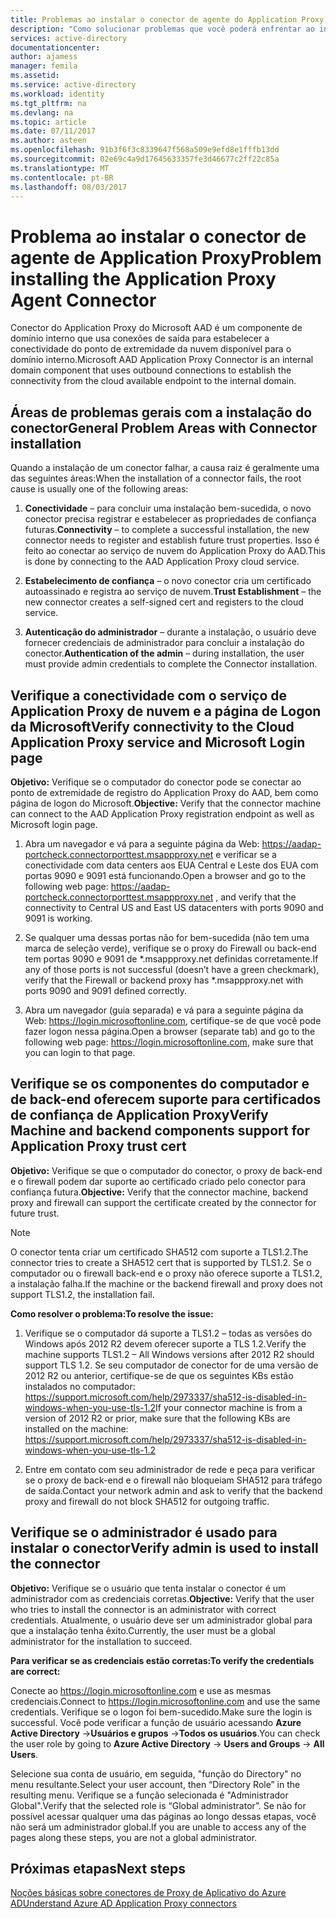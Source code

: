 ```yaml
---
title: Problemas ao instalar o conector de agente do Application Proxy | Microsoft Docs
description: "Como solucionar problemas que você poderá enfrentar ao instalar o conector de agente do Application Proxy"
services: active-directory
documentationcenter: 
author: ajamess
manager: femila
ms.assetid: 
ms.service: active-directory
ms.workload: identity
ms.tgt_pltfrm: na
ms.devlang: na
ms.topic: article
ms.date: 07/11/2017
ms.author: asteen
ms.openlocfilehash: 91b3f6f3c8339647f568a509e9efd8e1fffb13dd
ms.sourcegitcommit: 02e69c4a9d17645633357fe3d46677c2ff22c85a
ms.translationtype: MT
ms.contentlocale: pt-BR
ms.lasthandoff: 08/03/2017
---
```

# <a name="problem-installing-the-application-proxy-agent-connector"></a><span data-ttu-id="3a368-103">Problema ao instalar o conector de agente de Application Proxy</span><span class="sxs-lookup"><span data-stu-id="3a368-103">Problem installing the Application Proxy Agent Connector</span></span>

<span data-ttu-id="3a368-104">Conector do Application Proxy do Microsoft AAD é um componente de domínio interno que usa conexões de saída para estabelecer a conectividade do ponto de extremidade da nuvem disponível para o domínio interno.</span><span class="sxs-lookup"><span data-stu-id="3a368-104">Microsoft AAD Application Proxy Connector is an internal domain component that uses outbound connections to establish the connectivity from the cloud available endpoint to the internal domain.</span></span>

## <a name="general-problem-areas-with-connector-installation"></a><span data-ttu-id="3a368-105">Áreas de problemas gerais com a instalação do conector</span><span class="sxs-lookup"><span data-stu-id="3a368-105">General Problem Areas with Connector installation</span></span>

<span data-ttu-id="3a368-106">Quando a instalação de um conector falhar, a causa raiz é geralmente uma das seguintes áreas:</span><span class="sxs-lookup"><span data-stu-id="3a368-106">When the installation of a connector fails, the root cause is usually one of the following areas:</span></span>

1.  <span data-ttu-id="3a368-107">**Conectividade** – para concluir uma instalação bem-sucedida, o novo conector precisa registrar e estabelecer as propriedades de confiança futuras.</span><span class="sxs-lookup"><span data-stu-id="3a368-107">**Connectivity** – to complete a successful installation, the new connector needs to register and establish future trust properties.</span></span> <span data-ttu-id="3a368-108">Isso é feito ao conectar ao serviço de nuvem do Application Proxy do AAD.</span><span class="sxs-lookup"><span data-stu-id="3a368-108">This is done by connecting to the AAD Application Proxy cloud service.</span></span>

2.  <span data-ttu-id="3a368-109">**Estabelecimento de confiança** – o novo conector cria um certificado autoassinado e registra ao serviço de nuvem.</span><span class="sxs-lookup"><span data-stu-id="3a368-109">**Trust Establishment** – the new connector creates a self-signed cert and registers to the cloud service.</span></span>

3.  <span data-ttu-id="3a368-110">**Autenticação do administrador** – durante a instalação, o usuário deve fornecer credenciais de administrador para concluir a instalação do conector.</span><span class="sxs-lookup"><span data-stu-id="3a368-110">**Authentication of the admin** – during installation, the user must provide admin credentials to complete the Connector installation.</span></span>

## <a name="verify-connectivity-to-the-cloud-application-proxy-service-and-microsoft-login-page"></a><span data-ttu-id="3a368-111">Verifique a conectividade com o serviço de Application Proxy de nuvem e a página de Logon da Microsoft</span><span class="sxs-lookup"><span data-stu-id="3a368-111">Verify connectivity to the Cloud Application Proxy service and Microsoft Login page</span></span>

<span data-ttu-id="3a368-112">**Objetivo:** Verifique se o computador do conector pode se conectar ao ponto de extremidade de registro do Application Proxy do AAD, bem como página de logon do Microsoft.</span><span class="sxs-lookup"><span data-stu-id="3a368-112">**Objective:** Verify that the connector machine can connect to the AAD Application Proxy registration endpoint as well as Microsoft login page.</span></span>

1.  <span data-ttu-id="3a368-113">Abra um navegador e vá para a seguinte página da Web: <https://aadap-portcheck.connectorporttest.msappproxy.net> e verificar se a conectividade com data centers aos EUA Central e Leste dos EUA com portas 9090 e 9091 está funcionando.</span><span class="sxs-lookup"><span data-stu-id="3a368-113">Open a browser and go to the following web page: <https://aadap-portcheck.connectorporttest.msappproxy.net> , and verify that the connectivity to Central US and East US datacenters with ports 9090 and 9091 is working.</span></span>

2.  <span data-ttu-id="3a368-114">Se qualquer uma dessas portas não for bem-sucedida (não tem uma marca de seleção verde), verifique se o proxy do Firewall ou back-end tem portas 9090 e 9091 de \*.msappproxy.net definidas corretamente.</span><span class="sxs-lookup"><span data-stu-id="3a368-114">If any of those ports is not successful (doesn’t have a green checkmark), verify that the Firewall or backend proxy has \*.msappproxy.net with ports 9090 and 9091 defined correctly.</span></span>

3.  <span data-ttu-id="3a368-115">Abra um navegador (guia separada) e vá para a seguinte página da Web: <https://login.microsoftonline.com>, certifique-se de que você pode fazer logon nessa página.</span><span class="sxs-lookup"><span data-stu-id="3a368-115">Open a browser (separate tab) and go to the following web page: <https://login.microsoftonline.com>, make sure that you can login to that page.</span></span>

## <a name="verify-machine-and-backend-components-support-for-application-proxy-trust-cert"></a><span data-ttu-id="3a368-116">Verifique se os componentes do computador e de back-end oferecem suporte para certificados de confiança de Application Proxy</span><span class="sxs-lookup"><span data-stu-id="3a368-116">Verify Machine and backend components support for Application Proxy trust cert</span></span>

<span data-ttu-id="3a368-117">**Objetivo:** Verifique se que o computador do conector, o proxy de back-end e o firewall podem dar suporte ao certificado criado pelo conector para confiança futura.</span><span class="sxs-lookup"><span data-stu-id="3a368-117">**Objective:** Verify that the connector machine, backend proxy and firewall can support the certificate created by the connector for future trust.</span></span>

>[!NOTE]
><span data-ttu-id="3a368-118">O conector tenta criar um certificado SHA512 com suporte a TLS1.2.</span><span class="sxs-lookup"><span data-stu-id="3a368-118">The connector tries to create a SHA512 cert that is supported by TLS1.2.</span></span> <span data-ttu-id="3a368-119">Se o computador ou o firewall back-end e o proxy não oferece suporte a TLS1.2, a instalação falha.</span><span class="sxs-lookup"><span data-stu-id="3a368-119">If the machine or the backend firewall and proxy does not support TLS1.2, the installation fail.</span></span>
>
>

<span data-ttu-id="3a368-120">**Como resolver o problema:**</span><span class="sxs-lookup"><span data-stu-id="3a368-120">**To resolve the issue:**</span></span>

1.  <span data-ttu-id="3a368-121">Verifique se o computador dá suporte a TLS1.2 – todas as versões do Windows após 2012 R2 devem oferecer suporte a TLS 1.2.</span><span class="sxs-lookup"><span data-stu-id="3a368-121">Verify the machine supports TLS1.2 – All Windows versions after 2012 R2 should support TLS 1.2.</span></span> <span data-ttu-id="3a368-122">Se seu computador de conector for de uma versão de 2012 R2 ou anterior, certifique-se de que os seguintes KBs estão instalados no computador: <https://support.microsoft.com/help/2973337/sha512-is-disabled-in-windows-when-you-use-tls-1.2></span><span class="sxs-lookup"><span data-stu-id="3a368-122">If your connector machine is from a version of 2012 R2 or prior, make sure that the following KBs are installed on the machine: <https://support.microsoft.com/help/2973337/sha512-is-disabled-in-windows-when-you-use-tls-1.2></span></span>

2.  <span data-ttu-id="3a368-123">Entre em contato com seu administrador de rede e peça para verificar se o proxy de back-end e o firewall não bloqueiam SHA512 para tráfego de saída.</span><span class="sxs-lookup"><span data-stu-id="3a368-123">Contact your network admin and ask to verify that the backend proxy and firewall do not block SHA512 for outgoing traffic.</span></span>

## <a name="verify-admin-is-used-to-install-the-connector"></a><span data-ttu-id="3a368-124">Verifique se o administrador é usado para instalar o conector</span><span class="sxs-lookup"><span data-stu-id="3a368-124">Verify admin is used to install the connector</span></span>

<span data-ttu-id="3a368-125">**Objetivo:** Verifique se o usuário que tenta instalar o conector é um administrador com as credenciais corretas.</span><span class="sxs-lookup"><span data-stu-id="3a368-125">**Objective:** Verify that the user who tries to install the connector is an administrator with correct credentials.</span></span> <span data-ttu-id="3a368-126">Atualmente, o usuário deve ser um administrador global para que a instalação tenha êxito.</span><span class="sxs-lookup"><span data-stu-id="3a368-126">Currently, the user must be a global administrator for the installation to succeed.</span></span>

<span data-ttu-id="3a368-127">**Para verificar se as credenciais estão corretas:**</span><span class="sxs-lookup"><span data-stu-id="3a368-127">**To verify the credentials are correct:**</span></span>

<span data-ttu-id="3a368-128">Conecte ao <https://login.microsoftonline.com> e use as mesmas credenciais.</span><span class="sxs-lookup"><span data-stu-id="3a368-128">Connect to <https://login.microsoftonline.com> and use the same credentials.</span></span> <span data-ttu-id="3a368-129">Verifique se o logon foi bem-sucedido.</span><span class="sxs-lookup"><span data-stu-id="3a368-129">Make sure the login is successful.</span></span> <span data-ttu-id="3a368-130">Você pode verificar a função de usuário acessando **Azure Active Directory** -&gt;**Usuários e grupos** -&gt;**Todos os usuários**.</span><span class="sxs-lookup"><span data-stu-id="3a368-130">You can check the user role by going to **Azure Active Directory** -&gt; **Users and Groups** -&gt; **All Users**.</span></span> 

<span data-ttu-id="3a368-131">Selecione sua conta de usuário, em seguida, "função do Directory" no menu resultante.</span><span class="sxs-lookup"><span data-stu-id="3a368-131">Select your user account, then “Directory Role” in the resulting menu.</span></span> <span data-ttu-id="3a368-132">Verifique se a função selecionada é "Administrador Global".</span><span class="sxs-lookup"><span data-stu-id="3a368-132">Verify that the selected role is “Global administrator”.</span></span> <span data-ttu-id="3a368-133">Se não for possível acessar qualquer uma das páginas ao longo dessas etapas, você não será um administrador global.</span><span class="sxs-lookup"><span data-stu-id="3a368-133">If you are unable to access any of the pages along these steps, you are not a global administrator.</span></span>

## <a name="next-steps"></a><span data-ttu-id="3a368-134">Próximas etapas</span><span class="sxs-lookup"><span data-stu-id="3a368-134">Next steps</span></span>
[<span data-ttu-id="3a368-135">Noções básicas sobre conectores de Proxy de Aplicativo do Azure AD</span><span class="sxs-lookup"><span data-stu-id="3a368-135">Understand Azure AD Application Proxy connectors</span></span>](application-proxy-understand-connectors.md)
